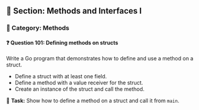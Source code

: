 ## 📘 Section: Methods and Interfaces I  
### 🔹 Category: Methods  
#### ❓ Question 101: Defining methods on structs

Write a Go program that demonstrates how to define and use a method on a struct.

- Define a struct with at least one field.
- Define a method with a value receiver for the struct.
- Create an instance of the struct and call the method.

🔧 **Task:** Show how to define a method on a struct and call it from `main`.

